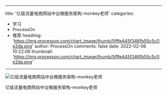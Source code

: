 
---
title: '亿级流量电商网站中台微服务架构-monkey老师'
categories: 
 - 学习
 - ProcessOn
 - 推荐
headimg: 'https://img.processon.com/chart_image/thumb/5fffe445f346fb55c5c0e2da.png'
author: ProcessOn
comments: false
date: 2022-02-06 10:22:06
thumbnail: 'https://img.processon.com/chart_image/thumb/5fffe445f346fb55c5c0e2da.png'
---

<div>   
<img class="thumb" alt="亿级流量电商网站中台微服务架构-monkey老师" src="https://img.processon.com/chart_image/thumb/5fffe445f346fb55c5c0e2da.png" referrerpolicy="no-referrer">
<p>亿级流量电商网站中台微服务架构-monkey老师</p>  
</div>
            